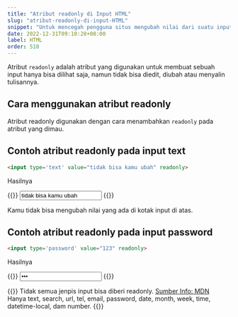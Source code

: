 ```yaml
---
title: "Atribut readonly di Input HTML"
slug: "atribut-readonly-di-input-HTML"
snippet: "Untuk mencegah pengguna situs mengubah nilai dari suatu input, gunakan atribut readonly pada input yang diinginkan."
date: 2022-12-31T09:10:28+08:00
label: HTML
order: 510
---
```


Atribut `readonly` adalah atribut yang digunakan untuk membuat sebuah input hanya bisa dilihat saja, namun tidak bisa diedit, diubah atau menyalin tulisannya.


## Cara menggunakan atribut readonly
Atribut readonly digunakan dengan cara menambahkan `readonly` pada atribut yang dimau. 

## Contoh atribut readonly pada input text

```html
<input type='text' value="tidak bisa kamu ubah" readonly>
```
Hasilnya

{{<rawhtml>}}
<input type='text' value="tidak bisa kamu ubah" readonly>
{{</rawhtml>}}

Kamu tidak bisa mengubah nilai yang ada di kotak input di atas.

## Contoh atribut readonly pada input password

```html
<input type='password' value="123" readonly>
```
Hasilnya

{{<rawhtml>}}
<input type='password' value="123" readonly>
{{</rawhtml>}}

{{<alert class="warning">}}
Tidak semua jenpis input bisa diberi readonly. <a href="https://developer.mozilla.org/en-US/docs/Web/HTML/Attributes/readonly#:~:text=The%20readonly%20attribute%20is%20supported,form%20control%20elements.">Sumber Info: MDN</a><br>
Hanya text, search, url, tel, email, password, date, month, week, time, datetime-local, dam number.
{{</alert>}}